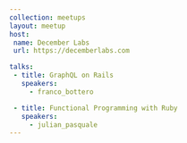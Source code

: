 ```yaml
---
collection: meetups
layout: meetup
host:
 name: December Labs
 url: https://decemberlabs.com

talks:
 - title: GraphQL on Rails
   speakers:
     - franco_bottero

 - title: Functional Programming with Ruby
   speakers:
     - julian_pasquale
---
```

